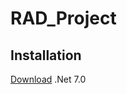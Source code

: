 # RAD_Project

## Installation

<a href="https://dotnet.microsoft.com/en-us/download">Download</a> .Net 7.0